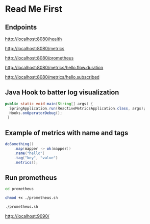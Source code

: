 # Read Me First

## Endpoints

<http://localhost:8080/health>

<http://localhost:8080/metrics>

<http://localhost:8080/prometheus>

<http://localhost:8080/metrics/hello.flow.duration>

<http://localhost:8080/metrics/hello.subscribed>

## Java Hook to batter log visualization

```java
public static void main(String[] args) {
  SpringApplication.run(ReactiveMetricsApplication.class, args);
  Hooks.onOperatorDebug();
 }
```

## Example of metrics with name and tags

```java
doSomething()
    .map(mapper -> ok(mapper))
    .name("hello")
    .tag("key", "value")
    .metrics();
```

## Run prometheus

```bash
cd prometheus

chmod +x ./prometheus.sh

./prometheus.sh 
```

<http://localhost:9090/>
